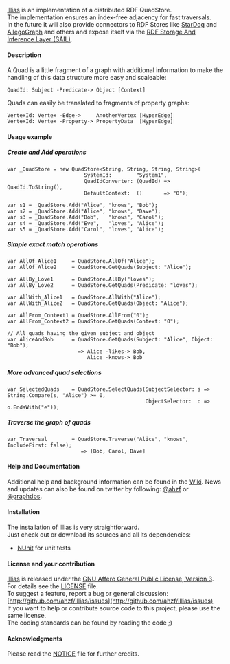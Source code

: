 [Illias](http://github.com/ahzf/Illias) is an implementation of a distributed RDF QuadStore.    
The implementation ensures an index-free adjacency for fast traversals.    
In the future it will also provide connectors to RDF Stores like [StarDog](http://stardog.com) and [AllegoGraph](http://www.franz.com/agraph/allegrograph) and others and expose itself via the [RDF Storage And Inference Layer (SAIL)](http://www.openrdf.org/doc/sesame/api/org/openrdf/sesame/sail/package-summary.html).

#### Description

 A Quad is a little fragment of a graph with additional information to make the handling of this data structure more easy and scaleable:    
 
    QuadId: Subject -Predicate-> Object [Context]    
 
 
 Quads can easily be translated to fragments of property graphs:    
 
    VertexId: Vertex -Edge->     AnotherVertex [HyperEdge]    
    VertexId: Vertex -Property-> PropertyData  [HyperEdge]    


#### Usage example

##### Create and Add operations

    var _QuadStore = new QuadStore<String, String, String, String>(
                             SystemId:        "System1",
                             QuadIdConverter: (QuadId) => QuadId.ToString(),
                             DefaultContext:  ()       => "0");

    var s1 = _QuadStore.Add("Alice", "knows", "Bob");
    var s2 = _QuadStore.Add("Alice", "knows", "Dave");
    var s3 = _QuadStore.Add("Bob",   "knows", "Carol");
    var s4 = _QuadStore.Add("Eve",   "loves", "Alice");
    var s5 = _QuadStore.Add("Carol", "loves", "Alice");


##### Simple exact match operations

    var AllOf_Alice1     = QuadStore.AllOf("Alice");
    var AllOf_Alice2     = QuadStore.GetQuads(Subject: "Alice");

    var AllBy_Love1      = QuadStore.AllBy("loves");
    var AllBy_Love2      = QuadStore.GetQuads(Predicate: "loves");

    var AllWith_Alice1   = QuadStore.AllWith("Alice");
    var AllWith_Alice2   = QuadStore.GetQuads(Object: "Alice");

    var AllFrom_Context1 = QuadStore.AllFrom("0");
    var AllFrom_Context2 = QuadStore.GetQuads(Context: "0");

    // All quads having the given subject and object
    var AliceAndBob      = QuadStore.GetQuads(Subject: "Alice", Object:  "Bob");
                           => Alice -likes-> Bob,
                              Alice -knows-> Bob

##### More advanced quad selections

    var SelectedQuads    = QuadStore.SelectQuads(SubjectSelector: s => String.Compare(s, "Alice") >= 0,
                                                 ObjectSelector:  o => o.EndsWith("e"));

##### Traverse the graph of quads

    var Traversal        = QuadStore.Traverse("Alice", "knows", IncludeFirst: false);
                            => [Bob, Carol, Dave]

#### Help and Documentation

Additional help and background information can be found in the [Wiki](http://github.com/ahzf/Illias/wiki).
News and updates can also be found on twitter by following: [@ahzf](http://www.twitter.com/ahzf) or [@graphdbs](http://www.twitter.com/graphdbs).

#### Installation

The installation of Illias is very straightforward.    
Just check out or download its sources and all its dependencies:

- [NUnit](http://www.nunit.org/) for unit tests

#### License and your contribution

[Illias](http://github.com/ahzf/Illias) is released under the [GNU Affero General Public License, Version 3](http://www.gnu.org/licenses/agpl.html). For details see the [LICENSE](/ahzf/Illias/blob/master/LICENSE) file.    
To suggest a feature, report a bug or general discussion: [http://github.com/ahzf/Illias/issues](http://github.com/ahzf/Illias/issues)    
If you want to help or contribute source code to this project, please use the same license.   
The coding standards can be found by reading the code ;)

#### Acknowledgments

Please read the [NOTICE](/ahzf/Illias/blob/master/NOTICE) file for further credits.

